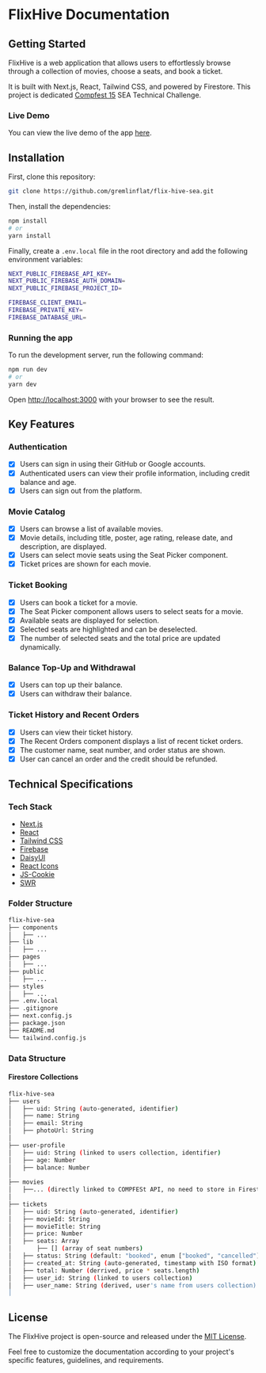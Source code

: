 # FlixHive Documentation

## Getting Started

FlixHive is a web application that allows users to effortlessly browse through a collection of movies, choose a seats, and book a ticket.

It is built with Next.js, React, Tailwind CSS, and powered by Firestore. This project is dedicated [Compfest 15](https://www.compfest.id) SEA Technical Challenge.

### Live Demo

You can view the live demo of the app [here](https://flix-hive-sea.vercel.app/).

## Installation

First, clone this repository:

```bash
git clone https://github.com/gremlinflat/flix-hive-sea.git
```

Then, install the dependencies:

```bash
npm install
# or
yarn install
```

Finally, create a `.env.local` file in the root directory and add the following environment variables:

```bash
NEXT_PUBLIC_FIREBASE_API_KEY=
NEXT_PUBLIC_FIREBASE_AUTH_DOMAIN=
NEXT_PUBLIC_FIREBASE_PROJECT_ID=

FIREBASE_CLIENT_EMAIL=
FIREBASE_PRIVATE_KEY=
FIREBASE_DATABASE_URL=
```

### Running the app

To run the development server, run the following command:

```bash
npm run dev
# or
yarn dev
```

Open [http://localhost:3000](http://localhost:3000) with your browser to see the result.

## Key Features

### Authentication

- [x] Users can sign in using their GitHub or Google accounts.
- [x] Authenticated users can view their profile information, including credit balance and age.
- [x] Users can sign out from the platform.

### Movie Catalog

- [x] Users can browse a list of available movies.
- [x] Movie details, including title, poster, age rating, release date, and description, are displayed.
- [x] Users can select movie seats using the Seat Picker component.
- [x] Ticket prices are shown for each movie.
  
### Ticket Booking

- [x] Users can book a ticket for a movie.
- [x] The Seat Picker component allows users to select seats for a movie.
- [x] Available seats are displayed for selection.
- [x] Selected seats are highlighted and can be deselected.
- [x] The number of selected seats and the total price are updated dynamically.

### Balance Top-Up and Withdrawal

- [x] Users can top up their balance.
- [x] Users can withdraw their balance.

### Ticket History and Recent Orders

- [x] Users can view their ticket history.
- [x] The Recent Orders component displays a list of recent ticket orders.
- [x] The customer name, seat number, and order status are shown.
- [x] User can cancel an order and the credit should be refunded.

## Technical Specifications

### Tech Stack

- [Next.js](https://nextjs.org/)
- [React](https://reactjs.org/)
- [Tailwind CSS](https://tailwindcss.com/)
- [Firebase](https://firebase.google.com/)
- [DaisyUI](https://daisyui.com/)
- [React Icons](https://react-icons.github.io/react-icons/)
- [JS-Cookie](https://github.com/js-cookie/js-cookie)
- [SWR](https://swr.vercel.app/)

### Folder Structure

``` bash
flix-hive-sea
├── components
│   ├── ...
├── lib
│   ├── ...
├── pages
│   ├── ...
├── public
│   ├── ...
├── styles
│   ├── ...
├── .env.local
├── .gitignore
├── next.config.js
├── package.json
├── README.md
└── tailwind.config.js
```

### Data Structure

#### Firestore Collections

``` bash
flix-hive-sea
├── users
│   ├── uid: String (auto-generated, identifier)
│   ├── name: String
│   ├── email: String
│   ├── photoUrl: String
│
├── user-profile
│   ├── uid: String (linked to users collection, identifier)
│   ├── age: Number
│   ├── balance: Number
│
├── movies
│   ├──... (directly linked to COMPFESt API, no need to store in Firestore)
│
├── tickets
│   ├── uid: String (auto-generated, identifier)
│   ├── movieId: String
│   ├── movieTitle: String
│   ├── price: Number
│   ├── seats: Array
│       ├── [] (array of seat numbers)
│   ├── status: String (default: "booked", enum ["booked", "cancelled"])
│   ├── created_at: String (auto-generated, timestamp with ISO format)
│   ├── total: Number (derrived, price * seats.length)
│   ├── user_id: String (linked to users collection)
│   ├── user_name: String (derived, user's name from users collection)
│

```

## License

The FlixHive project is open-source and released under the [MIT License](https://choosealicense.com/licenses/mit/).

Feel free to customize the documentation according to your project's specific features, guidelines, and requirements.

